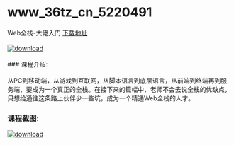 # www_36tz_cn_5220491
Web全栈-大佬入门
[下载地址](http://www.36tz.cn/article/5220491 "下载地址")
<br/></br>[![download](http://36tz.cn/muke_img/2021_07_1-50-300x180.png "下载地址")](http://www.36tz.cn/article/5220491 "下载地址")
<br/></br>### 课程介绍:<br/></br>从PC到移动端，从游戏到互联网，从脚本语言到底层语言，从前端到终端再到服务端，要成为一个真正的全栈。在接下来的篇幅中，老师不会去说全栈的优缺点，只想给通往这条路上伙伴少一些坑，成为一个精通Web全栈的人才。

### 课程截图:
[![download](http://36tz.cn/muke_img/2021_07_2-47.png "下载地址")](http://www.36tz.cn/article/5220491 "下载地址")
